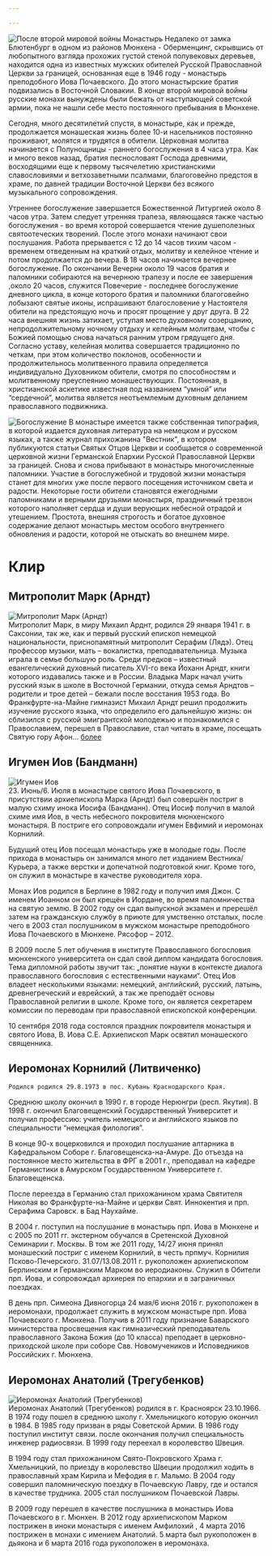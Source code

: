 ```yaml
---

---
```

![После второй мировой войны](/uploads/assets/pages/kloster/geschichte.jpg)
Монастырь Недалеко от замка Блютенбург в одном из районов Мюнхена - Оберменцинг, скрывшись от любопытного взгляда прохожих густой стеной полувековых деревьев, находится одна из известных мужских обителей Русской Православной Церкви за границей, основанная еще в 1946 году - монастырь преподобного Иова Почаевского. До этого монастырские братия подвизались в Восточной Словакии. В конце второй мировой войны русские монахи вынуждены были бежать от наступающей советской армии, пока не нашли себе место постоянного пребывания в Мюнхене.

Сегодня, много десятилетий спустя, в монастыре, как и прежде, продолжается монашеская жизнь более 10-и насельников постоянно проживают, молятся и трудятся в обители. Церковная молитва начинается с Полунощницы - раннего богослужения в 4 часа утра. Как и много веков назад, братия песнословаят Господа древними, восходящими еще к первому тысячелетию христианскими славословиями и ветхозаветными псалмами, благоговейно предстоя в храме, по давней традиции Восточной Церкви без всякого музыкального сопровождения.

Утреннее богослужение завершается Божественной Литургией около 8 часов утра. Затем следует утренняя трапеза, являющаяся также частью богослужения - во время которой совершается чтение душеполезных святоотеческих творений. После этого монахи начинают свои послушания. Работа прерывается с 12 до 14 часов тихим часом - временем отведенным на краткий отдых, молитву и келейное чтение и потом продолжается до вечера. В 18 часов начинается вечернее богослужение. По окончании Вечерни около 19 часов братия и паломники собираются на вечернюю трапезу и после ее завершения ,около 20 часов, служится Повечерие - последнее богослужение дневного цикла, в конце которого братия и паломники благоговейно лобызают святые иконы, испрашивают благословение у Настоятеля обители на предстоящую ночь и просят прощение у друг друга. В 22 часа внешняя жизнь затихает, уступая место духовному созерцанию, непродолжительному ночному отдыху и келейным молитвам, чтобы с Божией помощью снова начаться ранним утром грядущего дня. Согласно уставу, келейная молитва совершается традиционно по четкам, при этом количество поклонов, особенности и продолжительнось молитвенного правила определяется индивидуально Духовником обители, смотря по способностям и молитвенному преуспеянию монашествующих. Постоянная, в христианской аскетике известная под названием “умной” или “сердечной”, молитва является неотъемлемым духовным деланием православного подвижника.

![Богослужение](/uploads/assets/pages/kloster/gottesdienst.jpg) В монастыре имеется также собственная типография, в которой издается духовная литература на немецком и русском языках, а также журнал прихожанина "Вестник", в котором публикуются статьи Святых Отцов Церкви и сообщается о современной церковной жизни Германской Епархии Русской Православной Церкви за границей. Снова и снова прибывают в монастырь многочисленные паломники. Участие в богослужебной и трудовой жизни монастыря станет для многих уже после первого посещения источником света и радости. Некоторые гости обители становятся ежегодными паломниками и верными друзьями монастыря, праздничный трезвон которого наполняет сердца и души верующих небесной отрадой и утешением. Простота, внешняя строгость и богатое духовное содержание делают монастырь местом особого внутреннего обновления и радости, которой не отыскать во внешнем мире.

# Клир

## Митрополит Марк (Арндт)

![Митрополит Марк (Арндт)](/uploads/assets/pages/kloster/vladyka_mark.jpg)  
Митрополит Марк, в миру Михаил Арднт, родился 29 января 1941 г. в Саксонии, так же, как и первый русский епископ немецкой национальности, приснопамятный митрополит Серафим (Лядэ). Отец профессор музыки, мать – вокалистка, преподавательница. Музыка играла в семье большую роль. Среди предков – известный евангелический духовный писатель XVI-го века Йоханн Арндт, книги которого издавались также и в России. Владыка Марк начал учить русский язык в школе в Восточной Германии, откуда семья Арндтов – родители и трое детей – бежали после восстания 1953 года. Во Франкфурте-на-Майне гимназист Михаил Арндт решил продолжить изучение русского языка, что определило его дальнейшую жизнь: он сблизился с русской эмигрантской молодежью и познакомился с Православием, перешел в Православие, стал читать в храме, посещать Святую гору Афон…  [более](http://sobor.de/index.php?option=com_content&view=article&id=119&Itemid=81&lang=ru)

## Игумен Иов (Бандманн)

![Игумен Иов](https://res.cloudinary.com/hiobmon/image/upload/v1606387351/media/2020/_DSC0848_oxradk.jpg)  
23\. Июнь/6. Июля в монастыре святого Иова Почаевского, в присутствии архиепископа Марка (Арндт) был совершён постриг в малую схиму  инока Иосифа (Бандманн). Отец Иосиф получил в малой схиме имя Иов,  в честь небесного покровителя мюнхенского монастыря. В постриге его сопровождали игумен Евфимий и иеромонах Корнилий.

Будущий отец  Иов посещал монастырь уже в молодые годы. После прихода в монастырь он занимался много лет изданием Вестника/Курьера, а также верстки и допечатной подготовкой книг. Кроме того, он служил в монастыре в качестве руководителя хора.

Монах Иов родился в Берлине в 1982 году и получил имя Джон. С именем Иоанном он был крещён в Иордане, во время паломничества на святую землю. В 2002 году он сдал выпускной экзамен и пререшёл затем на гражданскую службу в приюте для умственно отсталых, после чего в 2003 стал послушником в мужском монастыре преподобного Иова Почаевского в Мюнхене. Рясофор  – 2012.

В 2009 после 5 лет обучения в институте Православного богословия мюнхенского университета он сдал свой диплом кандидата богословия. Тема дипломной работы звучит так: „понятие науки в контексте диалога православного богословия с естественными науками“.  Отец Иов владеет несколькими языками: немецкий, английский, русский, латынь, древнегреческий и еврейский, а так же преподаёт основы Православной религии в школе. Кроме того, он является секретарем комиссии по переводам при православной епископской конференции.

10 сентября 2018 года состоялся праздник покровителя монастыря и святого Иова, В. Иова С.Е. Архиепископ Марк освятил монашеского священника.

## Иеромонах Корнилий (Литвиченко)

    Родился родился 29.8.1973 в пос. Кубань Краснодарского Края.

Среднюю школу окончил в 1990 г. в городе Нерюнгри (респ. Якутия). В 1998 г. окончил Благовещенский Государственный Университет и получил профессию: учитель немецкого и английского языков по специальности “немецкая филология”.

В конце 90-х воцерковился и проходил послушание алтарника в Кафедральном Соборе г. Благовещенска-на-Амуре. До отъезда на постоянное место жительства в ФРГ в 2001 г., преподавал на кафедре Германистики в Амурском Государственном Университете г. Благовещенска.

После переезда в Германию стал прихожанином храма Святителя Николая во Франкфурте-на-Майне и церкви Свят. Иннокентия и прп. Серафима Саровск. в Бад Наухайме.

В 2004 г. поступил на послушание в монастырь прп. Иова в Мюнхене и с 2005 по 2011 гг. экстерном обучался в  Сретенской Духовной Семинарии г. Москвы. В том же 2011 году, 14/27 июня принял монашеский постриг с именем Корнилий, в честь прпмуч. Корнилия Псково-Печерского. 31.07/13.08.2011 г. рукоположен архиепископом Берлинским и Германским Марком во иеродиаконы. Служил в Обители прп. Иова, и сопровождал архиерея по епархии и в заграничных поездках.

В день прп. Симеона Дивногорца 24 мая/6 июня 2016 г. рукоположен в иеромонахи, продолжает служить в мужском монастыре прп. Иова Почаевского г. Мюнхена.
Получив в 2011 году признание Баварского министерства просвещения как гимназический преподаватель православного Закона Божия (до 10 класса) преподает в церковно-приходской школе при соборе Свв. Новомучеников и Исповедников Российских г. Мюнхена.

## Иеромонах Анатолий (Трегубенков)

![Иеромонах Анатолий (Трегубенков)](/uploads/assets/pages/kloster/otez_anatolii.jpg)  
Иеромонах Анатолий (Трегубенков) родился в г. Красноярск 23.10.1966.
В 1974 году пошел в среднюю школу г. Хмельницкого которую окончил в 1984. В 1985 году призван в ряды Советской Армии. В 1986 году поступил институт связи. после окончания получил специальность инженер радиосвязи. В 1999 году переехал в королевство Швеция.

В 1994 году стал прихожанином Свято-Покровского Храма г. Хмельницкий, по приезду в королевство Швеции продолжил ходить в православный храм Кирила и Мефодия в г. Мальмо.  В 2004 году совершил паломническую поездку в  Почаевскую Лавру, где и остался в качестве трудника. 2005 стал послушником Почаевской Лавры.

В 2009 году перешел в качестве послушника в монастырь Иова Почаевского в г. Мюнхен.
В 2012 году архиепископом Марком пострижен в иноки  монастыря с именем Амфилохий , 4 марта 2016 пострижен в монахи с имением Анатолий. 5 марта был рукоположен в дьякона  и 6 марта 2016 года рукоположен в иеромонаха.